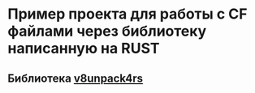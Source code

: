 # Пример проекта для работы с CF файлами через библиотеку написанную на RUST

## Библиотека [v8unpack4rs](https://github.com/andreevlex/v8unpack-rs/tree/master/v8unpack4rs)